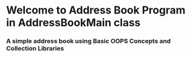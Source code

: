 # Welcome to Address Book Program in AddressBookMain class
### A simple address book using Basic OOPS Concepts and Collection Libraries
